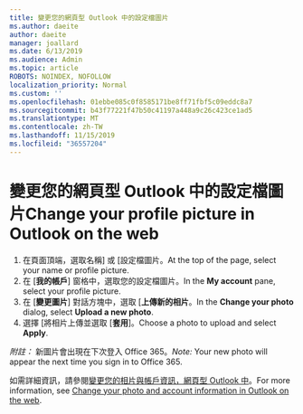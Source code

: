 ```yaml
---
title: 變更您的網頁型 Outlook 中的設定檔圖片
ms.author: daeite
author: daeite
manager: joallard
ms.date: 6/13/2019
ms.audience: Admin
ms.topic: article
ROBOTS: NOINDEX, NOFOLLOW
localization_priority: Normal
ms.custom: ''
ms.openlocfilehash: 01ebbe085c0f8585171be8ff71fbf5c09eddc8a7
ms.sourcegitcommit: b43f77221f47b50c41197a448a9c26c423ce1ad5
ms.translationtype: MT
ms.contentlocale: zh-TW
ms.lasthandoff: 11/15/2019
ms.locfileid: "36557204"
---
```

# <a name="change-your-profile-picture-in-outlook-on-the-web"></a><span data-ttu-id="dee93-102">變更您的網頁型 Outlook 中的設定檔圖片</span><span class="sxs-lookup"><span data-stu-id="dee93-102">Change your profile picture in Outlook on the web</span></span>

1. <span data-ttu-id="dee93-103">在頁面頂端，選取名稱] 或 [設定檔圖片。</span><span class="sxs-lookup"><span data-stu-id="dee93-103">At the top of the page, select your name or profile picture.</span></span>
1. <span data-ttu-id="dee93-104">在 [**我的帳戶**] 窗格中，選取您的設定檔圖片。</span><span class="sxs-lookup"><span data-stu-id="dee93-104">In the **My account** pane, select your profile picture.</span></span>
1. <span data-ttu-id="dee93-105">在 [**變更圖片**] 對話方塊中，選取 [**上傳新的相片**。</span><span class="sxs-lookup"><span data-stu-id="dee93-105">In the **Change your photo** dialog, select **Upload a new photo**.</span></span>
1. <span data-ttu-id="dee93-106">選擇 [將相片上傳並選取 [**套用**]。</span><span class="sxs-lookup"><span data-stu-id="dee93-106">Choose a photo to upload and select **Apply**.</span></span>

<span data-ttu-id="dee93-107">*附註：* 新圖片會出現在下次登入 Office 365。</span><span class="sxs-lookup"><span data-stu-id="dee93-107">*Note:* Your new photo will appear the next time you sign in to Office 365.</span></span>

<span data-ttu-id="dee93-108">如需詳細資訊，請參閱[變更您的相片與帳戶資訊，網頁型 Outlook 中](https://support.office.com/article/b2dbb289-851d-4bed-93c3-3e136f5659ec)。</span><span class="sxs-lookup"><span data-stu-id="dee93-108">For more information, see [Change your photo and account information in Outlook on the web](https://support.office.com/article/b2dbb289-851d-4bed-93c3-3e136f5659ec).</span></span>